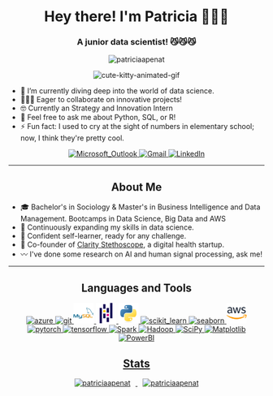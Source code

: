 <p align="center">
  <h1 align="center">Hey there! I'm Patricia 🙋🏽‍♀️</h1>
</p>

<h3 align="center">A junior data scientist! 😼😼😼</h3>

<p align="center">
  <img src="https://komarev.com/ghpvc/?username=patriciaapenat&label=Profile%20views&color=0e75b6&style=flat-square" alt="patriciaapenat" /> 
</p>

<p align="center">
  <img src="https://i.pinimg.com/originals/80/7b/5c/807b5c4b02e765bb4930b7c66662ef4b.gif" alt="cute-kitty-animated-gif" width="75" height="75"/>

- 🌱 I’m currently diving deep into the world of data science. 
- 🧚🏽‍♀️ Eager to collaborate on innovative projects!
- 🤓 Currently an Strategy and Innovation Intern 
- 💬 Feel free to ask me about Python, SQL, or R!
- ⚡ Fun fact: I used to cry at the sight of numbers in elementary school; now, I think they're pretty cool.

<p align="center">
  <a href="mailto:patriciaapenat@outlook.com">
    <img src="https://img.shields.io/badge/Microsoft_Outlook-0078D4?style=for-the-badge&logo=microsoft-outlook&logoColor=white" alt="Microsoft_Outlook"/>
  </a>
  <a href="mailto:patriciaalejandrapenatorres@gmail.com">
    <img src="https://img.shields.io/badge/Gmail-D14836?style=for-the-badge&logo=gmail&logoColor=white" alt="Gmail"/>
  </a>
  <a href="https://www.linkedin.com/in/patriciaapenat/">
    <img src="https://img.shields.io/badge/LinkedIn-0077B5?style=for-the-badge&logo=linkedin&logoColor=white" alt="LinkedIn"/>
  </a>
</p>

---

<h2 align="center">About Me</h2>

- 🎓 Bachelor's in Sociology & Master's in Business Intelligence and Data Management. Bootcamps in Data Science, Big Data and AWS
- 🔭 Continuously expanding my skills in data science.
- 💪 Confident self-learner, ready for any challenge.
- 👯 Co-founder of [Clarity Stethoscope](https://www.stethoscope-clarity.com/), a digital health startup.
- 〰️ I've done some research on AI and human signal processing, ask me!

---

  <h2 align="center">Languages and Tools</h2>

  <p align="center">
    <a href="https://azure.microsoft.com/en-in/" target="_blank" rel="noreferrer">
      <img src="https://www.vectorlogo.zone/logos/microsoft_azure/microsoft_azure-icon.svg" alt="azure" width="40" height="40"/>
    </a>
    <a href="https://git-scm.com/" target="_blank" rel="noreferrer">
      <img src="https://www.vectorlogo.zone/logos/git-scm/git-scm-icon.svg" alt="git" width="40" height="40"/>
    </a>
    <a href="https://www.mysql.com/" target="_blank" rel="noreferrer">
      <img src="https://raw.githubusercontent.com/devicons/devicon/master/icons/mysql/mysql-original-wordmark.svg" alt="mysql" width="40" height="40"/>
    </a>
    <a href="https://pandas.pydata.org/" target="_blank" rel="noreferrer">
      <img src="https://raw.githubusercontent.com/devicons/devicon/2ae2a900d2f041da66e950e4d48052658d850630/icons/pandas/pandas-original.svg" alt="pandas" width="40" height="40"/>
    </a>
    <a href="https://www.python.org" target="_blank" rel="noreferrer">
      <img src="https://raw.githubusercontent.com/devicons/devicon/master/icons/python/python-original.svg" alt="python" width="40" height="40"/>
    </a>
    <a href="https://scikit-learn.org/" target="_blank" rel="noreferrer">
      <img src="https://upload.wikimedia.org/wikipedia/commons/0/05/Scikit_learn_logo_small.svg" alt="scikit_learn" width="40" height="40"/>
    </a>
    <a href="https://seaborn.pydata.org/" target="_blank" rel="noreferrer">
      <img src="https://seaborn.pydata.org/_images/logo-mark-lightbg.svg" alt="seaborn" width="40" height="40"/>
    </a>
    <a href="https://aws.amazon.com" target="_blank" rel="noreferrer"> <img src="https://raw.githubusercontent.com/devicons/devicon/master/icons/amazonwebservices/amazonwebservices-original-wordmark.svg" alt="aws" width="40" height="40"/> 
    </a> 
    <a href="https://pytorch.org/" target="_blank" rel="noreferrer"> <img src="https://www.vectorlogo.zone/logos/pytorch/pytorch-icon.svg" alt="pytorch" width="40" height="40"/> </a> <a href="https://www.tensorflow.org" target="_blank" rel="noreferrer"> <img src="https://www.vectorlogo.zone/logos/tensorflow/tensorflow-icon.svg" alt="tensorflow" width="40" height="40"/> </a>
    <a href="https://spark.apache.org/docs/latest/api/python/index.html" target="_blank" rel="noreferrer">
    <img src="https://ignos.blog/wp-content/uploads/2022/06/apachesparklogo-e1655475818894.png" alt="Spark" width="40" height="40"/>
  </a>
  <a href="https://hadoop.apache.org/" target="_blank" rel="noreferrer">
    <img src="https://cdn.worldvectorlogo.com/logos/hadoop.svg" alt="Hadoop" width="74" height="40"/>
  </a>
  <a href="https://docs.scipy.org/doc/scipy/index.html" target="_white" rel="noreferrer">
    <img src="https://b.thumbs.redditmedia.com/e2dMSMwIGoSHH0kHGrQk83oDxo-qy43aKJxlHKDv-ZU.png" alt="SciPy" width="40" height="40"/>
  </a>
  <a href="https://matplotlib.org/" target="_white" rel="noreferrer">
    <img src="https://seeklogo.com/images/M/matplotlib-logo-7676870AC0-seeklogo.com.png" alt="Matplotlib" width="40" height="40"/>
  </a>
  <a href="https://powerbi.microsoft.com/es-es/getting-started-with-power-bi/" target="_white" rel="noreferrer">
    <img src="https://upload.wikimedia.org/wikipedia/commons/thumb/c/cf/New_Power_BI_Logo.svg/2048px-New_Power_BI_Logo.svg.png" alt="PowerBI" width="40" height="40"/>
  </p>

<h2 align="center">Stats</h2>

<p align="center">
  <img src="https://github-readme-stats.vercel.app/api/top-langs?username=patriciaapenat&show_icons=true&locale=en&layout=compact&theme=dracula" alt="patriciaapenat" style="margin-right: 10px;"/>
  <img src="https://github-readme-stats.vercel.app/api?username=patriciaapenat&show_icons=true&locale=en&theme=dracula" alt="patriciaapenat" style="margin-left: 10px;"/>
</p>
